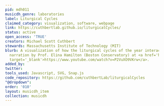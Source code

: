 ```yaml
---
pid: mdh011
musicdh_genre: laboratories
label: Liturgical Cycles
claimed_category: visualization, software, webpage
link: https://cuthbertlab.github.io/liturgicalCycles/
status: active
open_access: 'TRUE'
creators: Michael Scott Cuthbert
stewards: Massachusetts Institute of Technology (MIT)
blurb: A visualization of how the liturgical cycles of the year interact. Video with
  narration by Prof. Elina Hamilton (Boston Conservatory) at <a href='https://www.youtube.com/watch?v=P2VuXO9VKrw'
  target='_blank'>https://www.youtube.com/watch?v=P2VuXO9VKrw</a>.
added_by: 
twitter: 
tools_used: Javascript, SVG, Snap.js
code_repository: https://github.com/cuthbertLab/liturgicalCycles
"@dropdown": 
order: '010'
layout: musicdh_item
collection: musicdh
---
```

